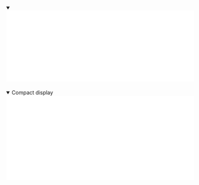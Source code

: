 





#
<td colspan="2" align="center">
      <details open><summary></summary><img src="https://github.com/lowlighter/metrics/blob/examples/metrics.plugin.topics.icons.svg" alt=""></img></details>
      <img width="900" height="1" alt="">
    </td>
  </tr>
</table>


<td colspan="2" align="center">
      <details open><summary>Compact display</summary><img src="https://github.com/lowlighter/metrics/blob/examples/metrics.plugin.achievements.compact.svg" alt=""></img></details>
